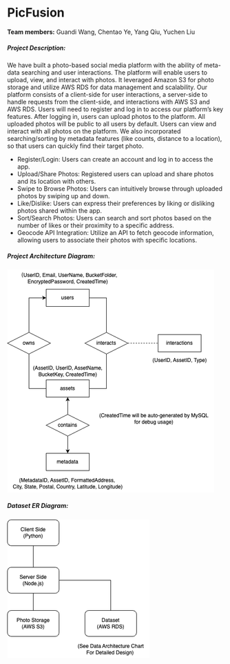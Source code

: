 # PicFusion

**Team members:** Guandi Wang, Chentao Ye, Yang Qiu, Yuchen Liu

##### **Project Description:**

We have built a photo-based social media platform with the ability of meta-data searching and user interactions. The platform will enable users to upload, view, and interact with photos. It leveraged Amazon S3 for photo storage and utilize AWS RDS for data management and scalability.
Our platform consists of a client-side for user interactions, a server-side to handle requests from the client-side, and interactions with AWS S3 and AWS RDS.
Users will need to register and log in to access our platform’s key features. After logging in, users can upload photos to the platform. All uploaded photos will be public to all users by default. Users can view and interact with all photos on the platform. We also incorporated searching/sorting by metadata features (like counts, distance to a location), so that users can quickly find their target photo.

- Register/Login: Users can create an account and log in to access the app.
- Upload/Share Photos: Registered users can upload and share photos and its location with others.
- Swipe to Browse Photos: Users can intuitively browse through uploaded photos by swiping up and down.
- Like/Dislike: Users can express their preferences by liking or disliking photos shared within the app.
- Sort/Search Photos: Users can search and sort photos based on the number of likes or their proximity to a specific address.
- Geocode API Integration: Utilize an API to fetch geocode information, allowing users to associate their photos with specific locations.

##### **Project Architecture Diagram:**

![Imgur](Data_Architecture_Chart.png)



##### **Dataset ER Diagram:**

![Imgur](Software_Architecture_Chart.png)



